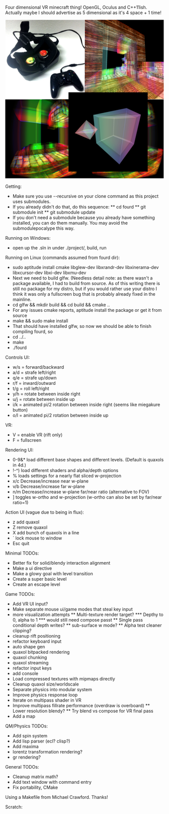 Four dimensional VR minecraft thing!
OpenGL, Oculus and C++11ish.
Actually maybe I should advertise as 5 dimensional as it's 4 space + 1 time!

![Project picture](data/textures/poster.jpg?raw=true)

Getting:
* Make sure you use --recursive on your clone command as this project uses submodules.
* If you already didn't do that, do this sequence:
** cd fourd
** git submodule init
** git submodule update
* If you don't need a submodule because you already have something installed, you can do them manually. You may avoid the submodulepocalype this way.

Running on Windows:
* open up the .sln in under ./project/, build, run

Running on Linux (commands assumed from fourd dir):
* sudo aptitude install cmake libglew-dev libxrandr-dev libxinerama-dev libxcursor-dev libxi-dev libxmu-dev
* Next we need to build glfw. (Needless detail note: as there wasn't a package available, I had to build from source. As of this writing there is still no package for my distro, but if you would rather use your distro I think it was only a fullscreen bug that is probably already fixed in the mainline.
* cd glfw && mkdir build && cd build && cmake ..
* For any issues cmake reports, aptitude install the package or get it from source
* make && sudo make install
* That should have installed glfw, so now we should be able to finish compiling fourd, so
* cd ../..
* make
* ./fourd

Controls UI:
* w/s = forward/backward
* a/d = strafe left/right
* q/e = strafe up/down
* r/f = inward/outward
* t/g = roll left/right
* y/h = rotate between inside right
* u/j = rotate between inside up
* i/k = animated pi/2 rotation between inside right (seems like miegakure button)
* o/l = animated pi/2 rotation between inside up

VR:
* V = enable VR (rift only)
* F = fullscreen

Rendering UI:
* 0-9&* load different base shapes and different levels. (Default is quaxols in 4d.)
* !-^) load different shaders and alpha/depth options
* % loads settings for a nearly flat sliced w-projection
* x/c Decrease/increase near w-plane
* v/b Decrease/increase far w-plane
* n/m Decrease/increase w-plane far/near ratio (alternative to FOV)
* ] toggles w-ortho and w-projection (w-ortho can also be set by far/near ratio=1)

Action UI (vague due to being in flux):
* z add quaxol
* Z remove quaxol
* X add bunch of quaxols in a line
* ` lock mouse to window
* Esc quit

Minimal TODOs:
* Better fix for solid/blendy interaction alignment
* Make a ui directive
* Make a glowy goal with level transition
* Create a super basic level
* Create an escape level

Game TODOs:
* Add VR UI input?
* Make separate mouse ui/game modes that steal key input
* more visualization attempts
** Multi-texture render target?
*** Depthy to 0, alpha to 1
*** would still need compose passt
** Single pass conditional depth writes?
** sub-surface w mode?
** Alpha test cleaner clipping?
* cleanup rift positioning
* refactor keyboard input
* auto shape gen
* quaxol bitpacked rendering
* quaxol chunking
* quaxol streaming
* refactor input keys
* add console
* Load compressed textures with mipmaps directly
* Cleanup quaxol size/worldscale
* Separate physics into modular system
* Improve physics response loop
* Iterate on multipass shader in VR
* Improve multipass fillrate performance (overdraw is overboard)
** Lower resolution blendy?
** Try blend vs compose for VR final pass
* Add a map

QM/Physics TODOs:
* Add spin system
* Add lisp parser (ecl? clisp?)
* Add maxima
* lorentz transformation rendering?
* gr rendering?

General TODOs:
* Cleanup matrix math?
* Add text window with command entry
* Fix portability, CMake

Using a Makefile from Michael Crawford. Thanks!

Scratch:
